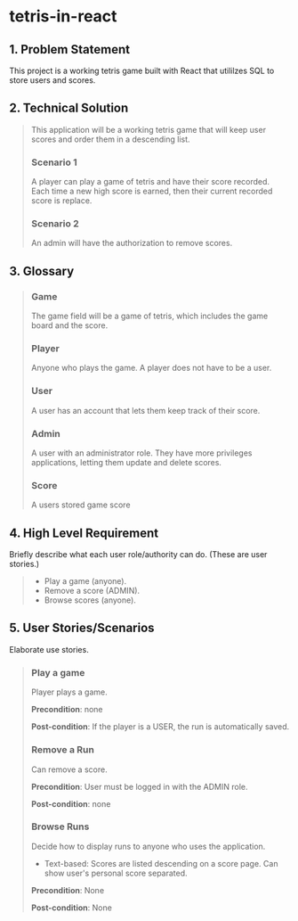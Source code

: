 # tetris-in-react

## 1. Problem Statement

This project is a working tetris game built with React that utililzes SQL to store users and scores.

## 2. Technical Solution

> This application will be a working tetris game that will keep user scores and order them in a descending list. 
> 
> ### Scenario 1
> A player can play a game of tetris and have their score recorded. Each time a new high score is earned, then their current recorded score is replace.
> 
> ### Scenario 2
> An admin will have the authorization to remove scores.

## 3. Glossary

> ### Game
> The game field will be a game of tetris, which includes the game board and the score.
> ### Player
> Anyone who plays the game. A player does not have to be a user.
> ### User
> A user has an account that lets them keep track of their score.
> ### Admin
> A user with an administrator role. They have more privileges applications, letting them update and delete scores.
> ### Score
> A users stored game score

## 4. High Level Requirement

Briefly describe what each user role/authority can do. (These are user stories.)

> - Play a game (anyone).
> - Remove a score (ADMIN).
> - Browse scores (anyone).

## 5. User Stories/Scenarios

Elaborate use stories.

> ### Play a game
> 
> Player plays a game.
> 
> **Precondition**: none
> 
> **Post-condition**: If the player is a USER, the run is automatically saved.
> 
> ### Remove a Run
> 
> Can remove a score.
> 
> **Precondition**: User must be logged in with the ADMIN role.
> 
> **Post-condition**: none
> 
> ### Browse Runs
> 
> Decide how to display runs to anyone who uses the application.
> 
> - Text-based: Scores are listed descending on a score page. Can show user's personal score separated.
> 
> **Precondition**: None
> 
> **Post-condition**: None
